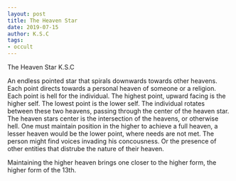 ```yaml
---
layout: post
title: The Heaven Star
date: 2019-07-15
author: K.S.C
tags:
- occult
---
```

The Heaven Star
K.S.C

An endless pointed star that spirals downwards towards other heavens. Each point directs towards a personal heaven of someone or a religion. Each point is hell for the individual. The highest point, upward facing is the higher self.
The lowest point is the lower self. The individual rotates between these two heavens, passing through the center of the heaven star. The heaven stars center is the intersection of the heavens, or otherwise hell. 
One must maintain position in the higher to achieve a full heaven, a lesser heaven would be the lower point, where needs are not met. The person might find voices invading his concousness. Or the presence of other entities that distrube the nature of their heaven.

Maintaining the higher heaven brings one closer to the higher form, the higher form of the 13th.
